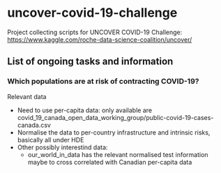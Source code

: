 # uncover-covid-19-challenge
Project collecting scripts for UNCOVER COVID-19 Challenge: https://www.kaggle.com/roche-data-science-coalition/uncover/ 

## List of ongoing tasks and information 

### Which populations are at risk of contracting COVID-19? 
Relevant data 
* Need to use per-capita data: only available are covid_19_canada_open_data_working_group/public-covid-19-cases-canada.csv 
* Normalise the data to per-country infrastructure and intrinsic risks, basically all under HDE
* Other possibly interestind data: 
  * our_world_in_data has the relevant normalised test information maybe to cross correlated with Canadian per-capita data 
